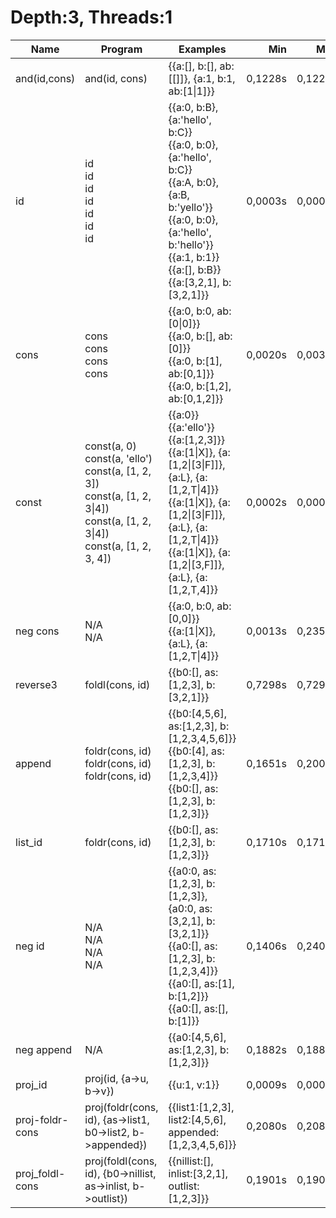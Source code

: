 # Depth:3, Threads:1
Name | Program | Examples | Min | Max
--- | --- | --- | ---: | ---:
and(id,cons) | and(id, cons) | {{a:[], b:[], ab:[[]]}, {a:1, b:1, ab:[1\|1]}} | 0,1228s | 0,1228s
id | id<br/>id<br/>id<br/>id<br/>id<br/>id<br/>id | {{a:0, b:B}, {a:'hello', b:C}}<br/>{{a:0, b:0}, {a:'hello', b:C}}<br/>{{a:A, b:0}, {a:B, b:'yello'}}<br/>{{a:0, b:0}, {a:'hello', b:'hello'}}<br/>{{a:1, b:1}}<br/>{{a:[], b:B}}<br/>{{a:[3,2,1], b:[3,2,1]}} | 0,0003s | 0,0006s
cons | cons<br/>cons<br/>cons<br/>cons | {{a:0, b:0, ab:[0\|0]}}<br/>{{a:0, b:[], ab:[0]}}<br/>{{a:0, b:[1], ab:[0,1]}}<br/>{{a:0, b:[1,2], ab:[0,1,2]}} | 0,0020s | 0,0038s
const | const(a, 0)<br/>const(a, 'ello')<br/>const(a, [1, 2, 3])<br/>const(a, [1, 2, 3\|4])<br/>const(a, [1, 2, 3\|4])<br/>const(a, [1, 2, 3, 4]) | {{a:0}}<br/>{{a:'ello'}}<br/>{{a:[1,2,3]}}<br/>{{a:[1\|X]}, {a:[1,2\|[3\|F]]}, {a:L}, {a:[1,2,T\|4]}}<br/>{{a:[1\|X]}, {a:[1,2\|[3\|F]]}, {a:L}, {a:[1,2,T\|4]}}<br/>{{a:[1\|X]}, {a:[1,2\|[3,F]]}, {a:L}, {a:[1,2,T,4]}} | 0,0002s | 0,0007s
neg cons | N/A<br/>N/A | {{a:0, b:0, ab:[0,0]}}<br/>{{a:[1\|X]}, {a:L}, {a:[1,2,T\|4]}} | 0,0013s | 0,2357s
reverse3 | foldl(cons, id) | {{b0:[], as:[1,2,3], b:[3,2,1]}} | 0,7298s | 0,7298s
append | foldr(cons, id)<br/>foldr(cons, id)<br/>foldr(cons, id) | {{b0:[4,5,6], as:[1,2,3], b:[1,2,3,4,5,6]}}<br/>{{b0:[4], as:[1,2,3], b:[1,2,3,4]}}<br/>{{b0:[], as:[1,2,3], b:[1,2,3]}} | 0,1651s | 0,2001s
list_id | foldr(cons, id) | {{b0:[], as:[1,2,3], b:[1,2,3]}} | 0,1710s | 0,1710s
neg id | N/A<br/>N/A<br/>N/A<br/>N/A | {{a0:0, as:[1,2,3], b:[1,2,3]}, {a0:0, as:[3,2,1], b:[3,2,1]}}<br/>{{a0:[], as:[1,2,3], b:[1,2,3,4]}}<br/>{{a0:[], as:[1], b:[1,2]}}<br/>{{a0:[], as:[], b:[1]}} | 0,1406s | 0,2408s
neg append | N/A | {{a0:[4,5,6], as:[1,2,3], b:[1,2,3]}} | 0,1882s | 0,1882s
proj_id | proj(id, {a->u, b->v}) | {{u:1, v:1}} | 0,0009s | 0,0009s
proj-foldr-cons | proj(foldr(cons, id), {as->list1, b0->list2, b->appended}) | {{list1:[1,2,3], list2:[4,5,6], appended:[1,2,3,4,5,6]}} | 0,2080s | 0,2080s
proj_foldl-cons | proj(foldl(cons, id), {b0->nillist, as->inlist, b->outlist}) | {{nillist:[], inlist:[3,2,1], outlist:[1,2,3]}} | 0,1901s | 0,1901s
